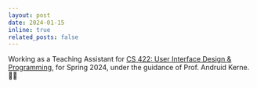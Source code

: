 ```yaml
---
layout: post
date: 2024-01-15
inline: true
related_posts: false
---
```


Working as a Teaching Assistant for <a href="https://ecologylab.net/courses/ui/index.html">CS 422: User Interface Design & Programming</a>, for Spring 2024, under the guidance of Prof. Andruid Kerne. :technologist:
